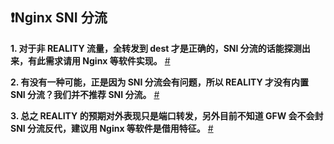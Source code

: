 ## :exclamation:Nginx SNI 分流

**1. 对于非 REALITY 流量，全转发到 dest 才是正确的，SNI 分流的话能探测出来，有此需求请用 Nginx 等软件实现。** [#](https://github.com/XTLS/Xray-core/issues/2360#issuecomment-1646716162)

**2. 有没有一种可能，正是因为 SNI 分流会有问题，所以 REALITY 才没有内置 SNI 分流？我们并不推荐 SNI 分流。** [#](https://github.com/XTLS/Xray-core/issues/2374#issuecomment-1653603429)

**3. 总之 REALITY 的预期对外表现只是端口转发，另外目前不知道 GFW 会不会封 SNI 分流反代，建议用 Nginx 等软件是借用特征。** [#](https://github.com/XTLS/Xray-core/issues/2360#issuecomment-1646734306)

